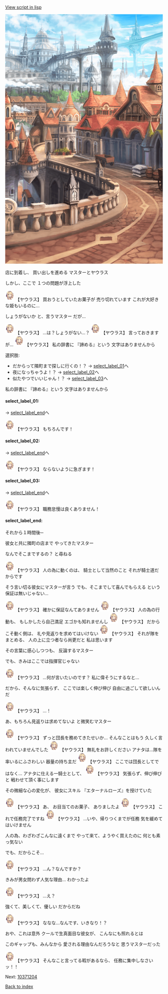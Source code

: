 [View script in lisp](../scripts/10371203.txt)

![town.png](../images/backgrounds/town.png)

店に到着し、
買い出しを進める
マスターとヤウラス

しかし、ここで
１つの問題が浮上した

<img src="../images/units/103711.png" alt="103711.png" height="34"/>
【ヤウラス】
買おうとしていたお菓子が
売り切れています
これが大好きな姫もいるのに…

しょうがないか
と、言うマスター
だが…

<img src="../images/units/103711.png" alt="103711.png" height="34"/>
【ヤウラス】
…は？しょうがない…？

<img src="../images/units/103711.png" alt="103711.png" height="34"/>
【ヤウラス】
言っておきますが…

<img src="../images/units/103711.png" alt="103711.png" height="34"/>
【ヤウラス】
私の辞書に
『諦める』という
文字はありませんから

選択肢:
- だからって隣町まで探しに行くの！？ → [select_label_01](#select_label_01)へ
- 夜になっちゃうよ！？ → [select_label_02](#select_label_02)へ
- 似たやつでいいじゃん！？ → [select_label_03](#select_label_03)へ

私の辞書に
『諦める』という
文字はありませんから

#### select_label_01:
 → [select_label_end](#select_label_end)へ

<img src="../images/units/103711.png" alt="103711.png" height="34"/>
【ヤウラス】
もちろんです！

#### select_label_02:
 → [select_label_end](#select_label_end)へ

<img src="../images/units/103711.png" alt="103711.png" height="34"/>
【ヤウラス】
ならないように急ぎます！

#### select_label_03:
 → [select_label_end](#select_label_end)へ

<img src="../images/units/103711.png" alt="103711.png" height="34"/>
【ヤウラス】
職務怠慢は良くありません！

#### select_label_end:

それから１時間後─

彼女と共に隣町の店まで
やってきたマスター

なんでそこまでするの？
と尋ねる

<img src="../images/units/103711.png" alt="103711.png" height="34"/>
【ヤウラス】
人の為に動くのは、
騎士として当然のこと
それが騎士道だからです

そう言い切る彼女にマスターが言う
でも、そこまでして喜んでもらえる
という保証は無いじゃない…

<img src="../images/units/103711.png" alt="103711.png" height="34"/>
【ヤウラス】
確かに保証なんてありません

<img src="../images/units/103711.png" alt="103711.png" height="34"/>
【ヤウラス】
人の為の行動も、
もしかしたら自己満足
エゴかも知れませんし

<img src="../images/units/103711.png" alt="103711.png" height="34"/>
【ヤウラス】
だからこそ動く側は、
礼や見返りを求めてはいけない

<img src="../images/units/103711.png" alt="103711.png" height="34"/>
【ヤウラス】
それが隊をまとめる、
人の上に立つ者なら尚更だと
私は思います

その言葉に感心しつつも、
反論するマスター

でも、きみはここでは指揮官じゃない

<img src="../images/units/103711.png" alt="103711.png" height="34"/>
【ヤウラス】
…何が言いたいのです？
私に偉そうにするなと…

だから、そんなに気張らず、
ここでは楽しく伸び伸び
自由に過ごして欲しいんだ

<img src="../images/units/103711.png" alt="103711.png" height="34"/>
【ヤウラス】
…！

あ、もちろん見返りは求めてないよ
と微笑むマスター

<img src="../images/units/103711.png" alt="103711.png" height="34"/>
【ヤウラス】
ずっと団長を務めてきたせいか…
そんなことはもう
久しく言われていませんでした

<img src="../images/units/103711.png" alt="103711.png" height="34"/>
【ヤウラス】
無礼をお許しください
アナタは…隊を率いるにふさわしい
器量の持ち主だ

<img src="../images/units/103711.png" alt="103711.png" height="34"/>
【ヤウラス】
ここでは団長としてではなく…
アナタに仕える一騎士として、

<img src="../images/units/103711.png" alt="103711.png" height="34"/>
【ヤウラス】
気張らず、伸び伸びと
戦わせて頂く事にします

その微細な心の変化が、
彼女にスキル
『エターナルローズ』を授けていた

<img src="../images/units/103711.png" alt="103711.png" height="34"/>
【ヤウラス】
あ、
お目当てのお菓子、
ありましたよ

<img src="../images/units/103711.png" alt="103711.png" height="34"/>
【ヤウラス】
これで任務完了ですね

<img src="../images/units/103711.png" alt="103711.png" height="34"/>
【ヤウラス】
…いや、帰りつくまでが任務
気を緩めてはいけません

人の為、わざわざこんなに遠くまで
やって来て、ようやく買えたのに
何とも素っ気ない

でも、だからこそ…

<img src="../images/units/103711.png" alt="103711.png" height="34"/>
【ヤウラス】
…ん？なんですか？

きみが男女問わず人気な理由…
わかったよ

<img src="../images/units/103711.png" alt="103711.png" height="34"/>
【ヤウラス】
…え？

強くて、美しくて、優しい
だからだね

<img src="../images/units/103711.png" alt="103711.png" height="34"/>
【ヤウラス】
ななな…なんです、いきなり！？

おや、これは意外
クールで生真面目な彼女が、
こんなにも照れるとは

このギャップも、みんなから
愛される理由なんだろうなと
思うマスターだった

<img src="../images/units/103711.png" alt="103711.png" height="34"/>
【ヤウラス】
そんなこと言ってる暇があるなら、
任務に集中しなさいッ！！


Next: [10371204](10371204.md)

[Back to index](index.md)
